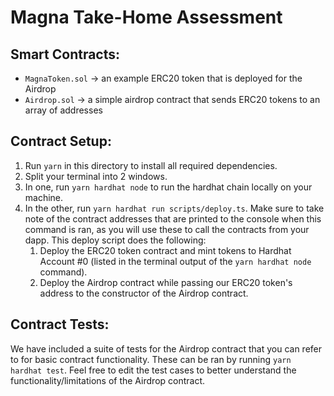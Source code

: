 # Magna Take-Home Assessment

## Smart Contracts:
- `MagnaToken.sol` -> an example ERC20 token that is deployed for the Airdrop
- `Airdrop.sol` -> a simple airdrop contract that sends ERC20 tokens to an array of addresses

## Contract Setup:
1. Run `yarn` in this directory to install all required dependencies.
2. Split your terminal into 2 windows. 
3. In one, run `yarn hardhat node` to run the hardhat chain locally on your machine. 
4. In the other, run `yarn hardhat run scripts/deploy.ts`. Make sure to take note of the contract addresses that are printed to the console when this command is ran, as you will use these to call the contracts from your dapp. This deploy script does the following:
   1. Deploy the ERC20 token contract and mint tokens to Hardhat Account #0 (listed in the terminal output of the `yarn hardhat node` command).
   2. Deploy the Airdrop contract while passing our ERC20 token's address to the constructor of the Airdrop contract.

## Contract Tests:
We have included a suite of tests for the Airdrop contract that you can refer to for basic contract functionality. These can be ran by running `yarn hardhat test`. Feel free to edit the test cases to better understand the functionality/limitations of the Airdrop contract.